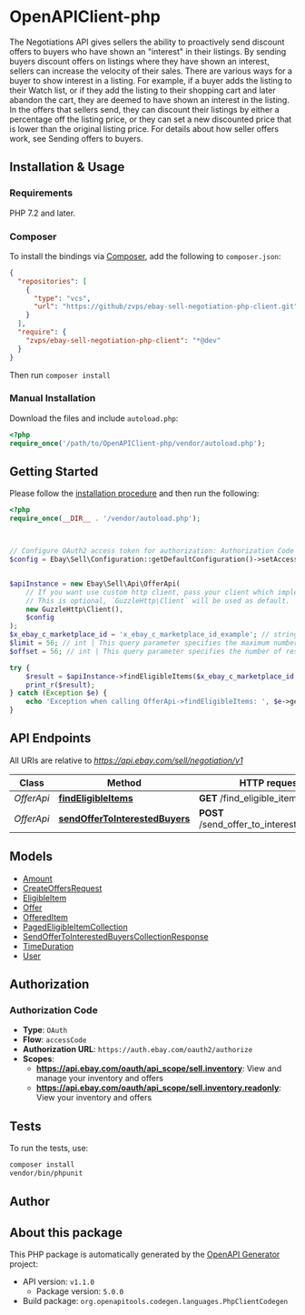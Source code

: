 # OpenAPIClient-php

The Negotiations API gives sellers the ability to proactively send discount offers to buyers who have shown an &quot;interest&quot; in their listings. By sending buyers discount offers on listings where they have shown an interest, sellers can increase the velocity of their sales. There are various ways for a buyer to show interest in a listing. For example, if a buyer adds the listing to their Watch list, or if they add the listing to their shopping cart and later abandon the cart, they are deemed to have shown an interest in the listing. In the offers that sellers send, they can discount their listings by either a percentage off the listing price, or they can set a new discounted price that is lower than the original listing price. For details about how seller offers work, see Sending offers to buyers.


## Installation & Usage

### Requirements

PHP 7.2 and later.

### Composer

To install the bindings via [Composer](https://getcomposer.org/), add the following to `composer.json`:

```json
{
  "repositories": [
    {
      "type": "vcs",
      "url": "https://github/zvps/ebay-sell-negotiation-php-client.git"
    }
  ],
  "require": {
    "zvps/ebay-sell-negotiation-php-client": "*@dev"
  }
}
```

Then run `composer install`

### Manual Installation

Download the files and include `autoload.php`:

```php
<?php
require_once('/path/to/OpenAPIClient-php/vendor/autoload.php');
```

## Getting Started

Please follow the [installation procedure](#installation--usage) and then run the following:

```php
<?php
require_once(__DIR__ . '/vendor/autoload.php');



// Configure OAuth2 access token for authorization: Authorization Code
$config = Ebay\Sell\Configuration::getDefaultConfiguration()->setAccessToken('YOUR_ACCESS_TOKEN');


$apiInstance = new Ebay\Sell\Api\OfferApi(
    // If you want use custom http client, pass your client which implements `GuzzleHttp\ClientInterface`.
    // This is optional, `GuzzleHttp\Client` will be used as default.
    new GuzzleHttp\Client(),
    $config
);
$x_ebay_c_marketplace_id = 'x_ebay_c_marketplace_id_example'; // string | The eBay marketplace on which you want to search for eligible listings. For a complete list of supported marketplaces, see Negotiation API requirements and restrictions.
$limit = 56; // int | This query parameter specifies the maximum number of items to return from the result set on a page in the paginated response. Minimum: 1 &nbsp; &nbsp;Maximum: 200 Default: 10
$offset = 56; // int | This query parameter specifies the number of results to skip in the result set before returning the first result in the paginated response. Combine offset with the limit query parameter to control the items returned in the response. For example, if you supply an offset of 0 and a limit of 10, the first page of the response contains the first 10 results from the complete list of items retrieved by the call. If offset is 10 and limit is 20, the first page of the response contains items 11-30 from the complete result set. Default: 0

try {
    $result = $apiInstance->findEligibleItems($x_ebay_c_marketplace_id, $limit, $offset);
    print_r($result);
} catch (Exception $e) {
    echo 'Exception when calling OfferApi->findEligibleItems: ', $e->getMessage(), PHP_EOL;
}

```

## API Endpoints

All URIs are relative to *https://api.ebay.com/sell/negotiation/v1*

Class | Method | HTTP request | Description
------------ | ------------- | ------------- | -------------
*OfferApi* | [**findEligibleItems**](docs/Api/OfferApi.md#findeligibleitems) | **GET** /find_eligible_items | 
*OfferApi* | [**sendOfferToInterestedBuyers**](docs/Api/OfferApi.md#sendoffertointerestedbuyers) | **POST** /send_offer_to_interested_buyers | 

## Models

- [Amount](docs/Model/Amount.md)
- [CreateOffersRequest](docs/Model/CreateOffersRequest.md)
- [EligibleItem](docs/Model/EligibleItem.md)
- [Offer](docs/Model/Offer.md)
- [OfferedItem](docs/Model/OfferedItem.md)
- [PagedEligibleItemCollection](docs/Model/PagedEligibleItemCollection.md)
- [SendOfferToInterestedBuyersCollectionResponse](docs/Model/SendOfferToInterestedBuyersCollectionResponse.md)
- [TimeDuration](docs/Model/TimeDuration.md)
- [User](docs/Model/User.md)

## Authorization

### Authorization Code

- **Type**: `OAuth`
- **Flow**: `accessCode`
- **Authorization URL**: `https://auth.ebay.com/oauth2/authorize`
- **Scopes**: 
    - **https://api.ebay.com/oauth/api_scope/sell.inventory**: View and manage your inventory and offers
    - **https://api.ebay.com/oauth/api_scope/sell.inventory.readonly**: View your inventory and offers

## Tests

To run the tests, use:

```bash
composer install
vendor/bin/phpunit
```

## Author



## About this package

This PHP package is automatically generated by the [OpenAPI Generator](https://openapi-generator.tech) project:

- API version: `v1.1.0`
    - Package version: `5.0.0`
- Build package: `org.openapitools.codegen.languages.PhpClientCodegen`
